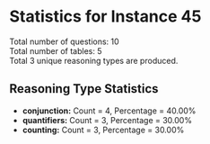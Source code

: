 # Statistics for Instance 45<br/>
Total number of questions: 10<br/>
Total number of tables: 5<br/>
Total 3 unique reasoning types are produced.<br/>
## Reasoning Type Statistics<br/>
- **conjunction:** Count = 4, Percentage = 40.00%<br/>
- **quantifiers:** Count = 3, Percentage = 30.00%<br/>
- **counting:** Count = 3, Percentage = 30.00%<br/>
